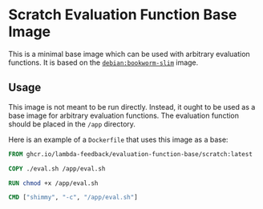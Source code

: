 # Scratch Evaluation Function Base Image

This is a minimal base image which can be used with arbitrary evaluation functions. It is based on the [`debian:bookworm-slim`](https://hub.docker.com/_/debian) image.

## Usage

This image is not meant to be run directly. Instead, it ought to be used as a base image for arbitrary evaluation functions. The evaluation function should be placed in the `/app` directory.

Here is an example of a `Dockerfile` that uses this image as a base:

```Dockerfile
FROM ghcr.io/lambda-feedback/evaluation-function-base/scratch:latest

COPY ./eval.sh /app/eval.sh

RUN chmod +x /app/eval.sh

CMD ["shimmy", "-c", "/app/eval.sh"]
```
